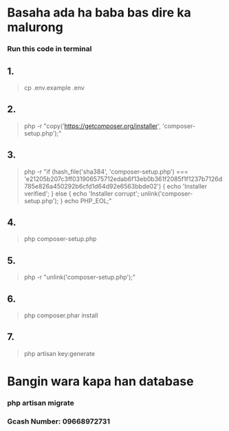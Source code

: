 
# Basaha ada ha baba bas dire ka malurong #



### Run this code in terminal ###
##

## 1. ##
>cp .env.example .env

## 2. ##
>php -r "copy('https://getcomposer.org/installer', 'composer-setup.php');" 

## 3. ##
>php -r "if (hash_file('sha384', 'composer-setup.php') === 'e21205b207c3ff031906575712edab6f13eb0b361f2085f1f1237b7126d785e826a450292b6cfd1d64d92e6563bbde02') { echo 'Installer verified'; } else { echo 'Installer corrupt'; unlink('composer-setup.php'); } echo PHP_EOL;" 

## 4. ##
>php composer-setup.php

## 5. ##
>php -r "unlink('composer-setup.php');"

## 6. ##
>php composer.phar install

## 7. ##
>php artisan key:generate

  

# Bangin wara kapa han database #
### php artisan migrate ###


### Gcash Number: 09668972731 ###

